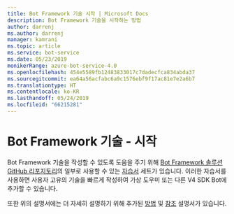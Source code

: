 ```yaml
---
title: Bot Framework 기술 시작 | Microsoft Docs
description: Bot Framework 기술을 시작하는 방법
author: darrenj
ms.author: darrenj
manager: kamrani
ms.topic: article
ms.service: bot-service
ms.date: 05/23/2019
monikerRange: azure-bot-service-4.0
ms.openlocfilehash: 454e5589fb12483833017c7dadecfca834abda37
ms.sourcegitcommit: ea64a56acfabc6a9c1576ebf9f17ac81e7e2a6b7
ms.translationtype: HT
ms.contentlocale: ko-KR
ms.lasthandoff: 05/24/2019
ms.locfileid: "66215281"
---
```

# <a name="bot-framework-skills---getting-started"></a>Bot Framework 기술 - 시작

Bot Framework 기술을 작성할 수 있도록 도움을 주기 위해 [Bot Framework 솔루션 GitHub 리포지토리](https://github.com/Microsoft/botframework-solutions)의 일부로 사용할 수 있는 [자습서](https://github.com/microsoft/AI/tree/master/docs#tutorials) 세트가 있습니다. 이러한 자습서를 사용하면 사용자 고유의 기술을 빠르게 작성하여 가상 도우미 또는 다른 V4 SDK Bot에 추가할 수 있습니다.

또한 위의 설명서에는 더 자세히 설명하기 위해 추가된 [방법](https://github.com/microsoft/AI/tree/master/docs#how-to) 및 [참조](https://github.com/microsoft/AI/tree/master/docs#reference) 설명서가 있습니다.